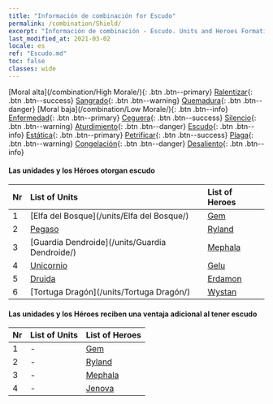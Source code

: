 ```yaml
---
title: "Información de combinación for Escudo"
permalink: /combination/Shield/
excerpt: "Información de combinación - Escudo. Units and Heroes Formation."
last_modified_at: 2021-03-02
locale: es
ref: "Escudo.md"
toc: false
classes: wide
---
```


  [Moral alta](/combination/High Morale/){: .btn .btn--primary} [Ralentizar](/combination/Slow/){: .btn .btn--success} [Sangrado](/combination/Bleeding/){: .btn .btn--warning} [Quemadura](/combination/Burning/){: .btn .btn--danger} [Moral baja](/combination/Low Morale/){: .btn .btn--info} [Enfermedad](/combination/Disease/){: .btn .btn--primary} [Ceguera](/combination/Blind/){: .btn .btn--success} [Silencio](/combination/Silence/){: .btn .btn--warning} [Aturdimiento](/combination/Stun/){: .btn .btn--danger} [Escudo](/combination/Shield/){: .btn .btn--info} [Estática](/combination/Static/){: .btn .btn--primary} [Petrificar](/combination/Petrify/){: .btn .btn--success} [Plaga](/combination/Plague/){: .btn .btn--warning} [Congelación](/combination/Freeze/){: .btn .btn--danger} [Desaliento](/combination/Deterrence/){: .btn .btn--info} 


#### Las unidades y los Héroes otorgan escudo

  | Nr |  List of Units  | List of Heroes | 
  |:---|:----------------|:---------------| 
  | 1 | [Elfa del Bosque](/units/Elfa del Bosque/) | [Gem](/heroes/Gem/) |
  | 2 | [Pegaso](/units/Pegaso/) | [Ryland](/heroes/Ryland/) |
  | 3 | [Guardia Dendroide](/units/Guardia Dendroide/) | [Mephala](/heroes/Mephala/) |
  | 4 | [Unicornio](/units/Unicornio/) | [Gelu](/heroes/Gelu/) |
  | 5 | [Druida](/units/Druida/) | [Erdamon](/heroes/Erdamon/) |
  | 6 | [Tortuga Dragón](/units/Tortuga Dragón/) | [Wystan](/heroes/Wystan/) |


#### Las unidades y los Héroes reciben una ventaja adicional al tener escudo

  | Nr |  List of Units  | List of Heroes | 
  |:---|:----------------|:---------------| 
  | 1 | - | [Gem](/heroes/Gem/) |
  | 2 | - | [Ryland](/heroes/Ryland/) |
  | 3 | - | [Mephala](/heroes/Mephala/) |
  | 4 | - | [Jenova](/heroes/Jenova/) |
